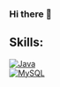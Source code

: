 ### Hi there 👋



## Skills:
[![Java](https://img.shields.io/badge/Java-FA7343?style=for-the-badge&logo=java&logoColor=white&labelColor=black)]()
</br>
[![MySQL](https://img.shields.io/badge/MySQL-4479A1?style=for-the-badge&logo=mysql&logoColor=blue&labelColor=black)]()
